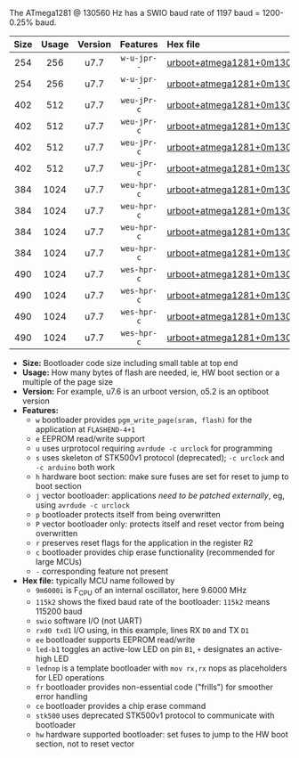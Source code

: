 The ATmega1281 @ 130560 Hz has a SWIO baud rate of 1197 baud = 1200-0.25% baud.

|Size|Usage|Version|Features|Hex file|
|:-:|:-:|:-:|:-:|:--|
|254|256|u7.7|`w-u-jpr--`|[urboot+atmega1281+0m130560i++++1k2_swio_rxd2_txd3.hex](https://raw.githubusercontent.com/stefanrueger/urboot.hex/main/mcus/atmega1281/internal_oscillator/fint+0m130560_Hz/br++++1k2_bps/urboot+atmega1281+0m130560i++++1k2_swio_rxd2_txd3.hex)|
|254|256|u7.7|`w-u-jpr--`|[urboot+atmega1281+0m130560i++++1k2_swio_rxe0_txe1.hex](https://raw.githubusercontent.com/stefanrueger/urboot.hex/main/mcus/atmega1281/internal_oscillator/fint+0m130560_Hz/br++++1k2_bps/urboot+atmega1281+0m130560i++++1k2_swio_rxe0_txe1.hex)|
|402|512|u7.7|`weu-jPr-c`|[urboot+atmega1281+0m130560i++++1k2_swio_rxd2_txd3_ee_led+b5_fr_ce.hex](https://raw.githubusercontent.com/stefanrueger/urboot.hex/main/mcus/atmega1281/internal_oscillator/fint+0m130560_Hz/br++++1k2_bps/urboot+atmega1281+0m130560i++++1k2_swio_rxd2_txd3_ee_led+b5_fr_ce.hex)|
|402|512|u7.7|`weu-jPr-c`|[urboot+atmega1281+0m130560i++++1k2_swio_rxd2_txd3_ee_lednop_fr_ce.hex](https://raw.githubusercontent.com/stefanrueger/urboot.hex/main/mcus/atmega1281/internal_oscillator/fint+0m130560_Hz/br++++1k2_bps/urboot+atmega1281+0m130560i++++1k2_swio_rxd2_txd3_ee_lednop_fr_ce.hex)|
|402|512|u7.7|`weu-jPr-c`|[urboot+atmega1281+0m130560i++++1k2_swio_rxe0_txe1_ee_led+b5_fr_ce.hex](https://raw.githubusercontent.com/stefanrueger/urboot.hex/main/mcus/atmega1281/internal_oscillator/fint+0m130560_Hz/br++++1k2_bps/urboot+atmega1281+0m130560i++++1k2_swio_rxe0_txe1_ee_led+b5_fr_ce.hex)|
|402|512|u7.7|`weu-jPr-c`|[urboot+atmega1281+0m130560i++++1k2_swio_rxe0_txe1_ee_lednop_fr_ce.hex](https://raw.githubusercontent.com/stefanrueger/urboot.hex/main/mcus/atmega1281/internal_oscillator/fint+0m130560_Hz/br++++1k2_bps/urboot+atmega1281+0m130560i++++1k2_swio_rxe0_txe1_ee_lednop_fr_ce.hex)|
|384|1024|u7.7|`weu-hpr-c`|[urboot+atmega1281+0m130560i++++1k2_swio_rxd2_txd3_ee_led+b5_fr_ce_hw.hex](https://raw.githubusercontent.com/stefanrueger/urboot.hex/main/mcus/atmega1281/internal_oscillator/fint+0m130560_Hz/br++++1k2_bps/urboot+atmega1281+0m130560i++++1k2_swio_rxd2_txd3_ee_led+b5_fr_ce_hw.hex)|
|384|1024|u7.7|`weu-hpr-c`|[urboot+atmega1281+0m130560i++++1k2_swio_rxd2_txd3_ee_lednop_fr_ce_hw.hex](https://raw.githubusercontent.com/stefanrueger/urboot.hex/main/mcus/atmega1281/internal_oscillator/fint+0m130560_Hz/br++++1k2_bps/urboot+atmega1281+0m130560i++++1k2_swio_rxd2_txd3_ee_lednop_fr_ce_hw.hex)|
|384|1024|u7.7|`weu-hpr-c`|[urboot+atmega1281+0m130560i++++1k2_swio_rxe0_txe1_ee_led+b5_fr_ce_hw.hex](https://raw.githubusercontent.com/stefanrueger/urboot.hex/main/mcus/atmega1281/internal_oscillator/fint+0m130560_Hz/br++++1k2_bps/urboot+atmega1281+0m130560i++++1k2_swio_rxe0_txe1_ee_led+b5_fr_ce_hw.hex)|
|384|1024|u7.7|`weu-hpr-c`|[urboot+atmega1281+0m130560i++++1k2_swio_rxe0_txe1_ee_lednop_fr_ce_hw.hex](https://raw.githubusercontent.com/stefanrueger/urboot.hex/main/mcus/atmega1281/internal_oscillator/fint+0m130560_Hz/br++++1k2_bps/urboot+atmega1281+0m130560i++++1k2_swio_rxe0_txe1_ee_lednop_fr_ce_hw.hex)|
|490|1024|u7.7|`wes-hpr-c`|[urboot+atmega1281+0m130560i++++1k2_swio_rxd2_txd3_ee_led+b5_fr_ce_stk500_hw.hex](https://raw.githubusercontent.com/stefanrueger/urboot.hex/main/mcus/atmega1281/internal_oscillator/fint+0m130560_Hz/br++++1k2_bps/urboot+atmega1281+0m130560i++++1k2_swio_rxd2_txd3_ee_led+b5_fr_ce_stk500_hw.hex)|
|490|1024|u7.7|`wes-hpr-c`|[urboot+atmega1281+0m130560i++++1k2_swio_rxd2_txd3_ee_lednop_fr_ce_stk500_hw.hex](https://raw.githubusercontent.com/stefanrueger/urboot.hex/main/mcus/atmega1281/internal_oscillator/fint+0m130560_Hz/br++++1k2_bps/urboot+atmega1281+0m130560i++++1k2_swio_rxd2_txd3_ee_lednop_fr_ce_stk500_hw.hex)|
|490|1024|u7.7|`wes-hpr-c`|[urboot+atmega1281+0m130560i++++1k2_swio_rxe0_txe1_ee_led+b5_fr_ce_stk500_hw.hex](https://raw.githubusercontent.com/stefanrueger/urboot.hex/main/mcus/atmega1281/internal_oscillator/fint+0m130560_Hz/br++++1k2_bps/urboot+atmega1281+0m130560i++++1k2_swio_rxe0_txe1_ee_led+b5_fr_ce_stk500_hw.hex)|
|490|1024|u7.7|`wes-hpr-c`|[urboot+atmega1281+0m130560i++++1k2_swio_rxe0_txe1_ee_lednop_fr_ce_stk500_hw.hex](https://raw.githubusercontent.com/stefanrueger/urboot.hex/main/mcus/atmega1281/internal_oscillator/fint+0m130560_Hz/br++++1k2_bps/urboot+atmega1281+0m130560i++++1k2_swio_rxe0_txe1_ee_lednop_fr_ce_stk500_hw.hex)|

- **Size:** Bootloader code size including small table at top end
- **Usage:** How many bytes of flash are needed, ie, HW boot section or a multiple of the page size
- **Version:** For example, u7.6 is an urboot version, o5.2 is an optiboot version
- **Features:**
  + `w` bootloader provides `pgm_write_page(sram, flash)` for the application at `FLASHEND-4+1`
  + `e` EEPROM read/write support
  + `u` uses urprotocol requiring `avrdude -c urclock` for programming
  + `s` uses skeleton of STK500v1 protocol (deprecated); `-c urclock` and `-c arduino` both work
  + `h` hardware boot section: make sure fuses are set for reset to jump to boot section
  + `j` vector bootloader: applications *need to be patched externally*, eg, using `avrdude -c urclock`
  + `p` bootloader protects itself from being overwritten
  + `P` vector bootloader only: protects itself and reset vector from being overwritten
  + `r` preserves reset flags for the application in the register R2
  + `c` bootloader provides chip erase functionality (recommended for large MCUs)
  + `-` corresponding feature not present
- **Hex file:** typically MCU name followed by
  + `9m6000i` is F<sub>CPU</sub> of an internal oscillator, here 9.6000 MHz
  + `115k2` shows the fixed baud rate of the bootloader: `115k2` means 115200 baud
  + `swio` software I/O (not UART)
  + `rxd0 txd1` I/O using, in this example, lines RX `D0` and TX `D1`
  + `ee` bootloader supports EEPROM read/write
  + `led-b1` toggles an active-low LED on pin `B1`, `+` designates an active-high LED
  + `lednop` is a template bootloader with `mov rx,rx` nops as placeholders for LED operations
  + `fr` bootloader provides non-essential code ("frills") for smoother error handling
  + `ce` bootloader provides a chip erase command
  + `stk500` uses deprecated STK500v1 protocol to communicate with bootloader
  + `hw` hardware supported bootloader: set fuses to jump to the HW boot section, not to reset vector
